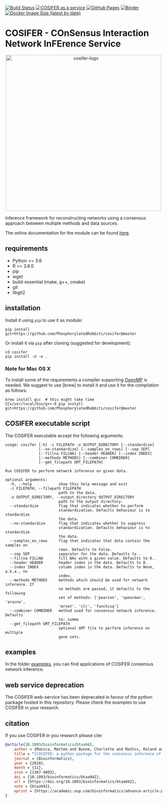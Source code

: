 [![Build Status](https://travis-ci.com/PhosphorylatedRabbits/cosifer.svg?branch=master)](https://travis-ci.com/PhosphorylatedRabbits/cosifer)
[![COSIFER as a service](https://img.shields.io/badge/webservice-IBM%20Cloud-blue)](https://ibm.biz/cosifer-aas)
[![GitHub Pages](https://img.shields.io/badge/docs-API-blue)](https://phosphorylatedrabbits.github.io/cosifer)
[![Binder](https://mybinder.org/badge_logo.svg)](https://mybinder.org/v2/gh/PhosphorylatedRabbits/cosifer/HEAD?filepath=examples%2Finteractive%2Fdemo.ipynb)
[![Docker Image Size (latest by date)](https://img.shields.io/docker/image-size/tsenit/cosifer)](https://hub.docker.com/repository/docker/tsenit/cosifer)
# COSIFER - COnSensus Interaction Network InFErence Service

<p align="center">
  <img src="./docs/_static/logo.png" alt="cosifer-logo" width=500>
</p>

Inference framework for reconstructing networks using a consensus approach
between multiple methods and data sources.

The online documentation for the module can be found [here](https://phosphorylatedrabbits.github.io/cosifer).

## requirements

- Python >= 3.6
- R >= 3.6.0
- pip
- wget
- build-essential (make, g++, cmake)
- git
- libgit2

## installation

Install it using `pip` to use it as module:

```console
pip install git+https://github.com/PhosphorylatedRabbits/cosifer@master
```

Or install it via `pip` after cloning (suggested for development):

```console
cd cosifer
pip install -U -e .
```

### Note for Mac OS X

To install some of the requirements a compiler supporting [OpenMP](https://www.openmp.org/) is needed.
We suggest to use [brew] to install it and use it for the compilation as follows:

```console
brew install gcc  # this might take time
CC=/usr/local/bin/g++-9 pip install git+https://github.com/PhosphorylatedRabbits/cosifer@master
```

## COSIFER executable script

The COSIFER executable accept the following arguments:

```console
usage: cosifer [-h] -i FILEPATH -o OUTPUT_DIRECTORY [--standardize]
               [--no-standardize] [--samples_on_rows] [--sep SEP]
               [--fillna FILLNA] [--header HEADER] [--index INDEX]
               [--methods METHODS] [--combiner COMBINER]
               [--gmt_filepath GMT_FILEPATH]

Run COSIFER to perform network inference on given data.

optional arguments:
  -h, --help            show this help message and exit
  -i FILEPATH, --filepath FILEPATH
                        path to the data.
  -o OUTPUT_DIRECTORY, --output_directory OUTPUT_DIRECTORY
                        path to the output directory.
  --standardize         flag that indicates whether to perform
                        standardization. Defaults behaviour is to standardize
                        the data.
  --no-standardize      flag that indicates whether to suppress
                        standardization. Defaults behaviour is to standardize
                        the data.
  --samples_on_rows     flag that indicates that data contain the samples on
                        rows. Defaults to False.
  --sep SEP             separator for the data. Defaults to .
  --fillna FILLNA       fill NAs with a given value. Defaults to 0..
  --header HEADER       header index in the data. Defaults to 0.
  --index INDEX         column index in the data. Defaults to None, a.k.a., no
                        index.
  --methods METHODS     methods which should be used for network inference. If
                        no methods are passed, it defaults to the following
                        set of methods: ['pearson', 'spearman', 'aracne',
                        'mrnet', 'clr', 'funchisq']
  --combiner COMBINER   method used for consensus network inference. Defaults
                        to: summa
  --gmt_filepath GMT_FILEPATH
                        optional GMT file to perform inference on multiple
                        gene sets.
```

## examples

In the folder [examples](./examples), you can find applications of COSIFER consensus network inference.

## web service deprecation

The COSIFER web-service has been deprecated in favour of the python package hosted in this repository.
Please check the examples to use COSIFER in your research.

## citation

If you use COSIFER in you research please cite:

```bibtex
@article{10.1093/bioinformatics/btaa942,
    author = {Manica, Matteo and Bunne, Charlotte and Mathis, Roland and Cadow, Joris and Ahsen, Mehmet Eren and Stolovitzky, Gustavo A and Martínez, María Rodríguez},
    title = "{COSIFER: a python package for the consensus inference of molecular interaction networks}",
    journal = {Bioinformatics},
    year = {2020},
    month = {11},
    issn = {1367-4803},
    doi = {10.1093/bioinformatics/btaa942},
    url = {https://doi.org/10.1093/bioinformatics/btaa942},
    note = {btaa942},
    eprint = {https://academic.oup.com/bioinformatics/advance-article-pdf/doi/10.1093/bioinformatics/btaa942/34088187/btaa942.pdf},
}
```
